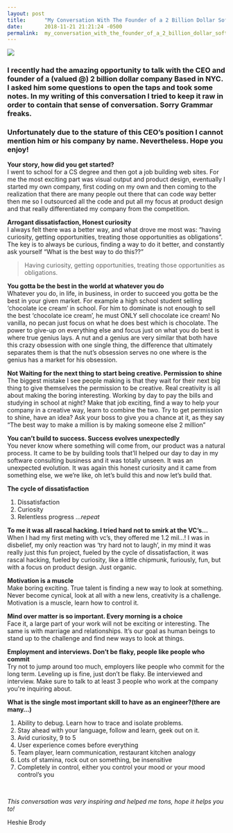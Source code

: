 ```yaml
---
layout: post
title:      "My Conversation With The Founder of a 2 Billion Dollar Software Company"
date:       2018-11-21 21:21:24 -0500
permalink:  my_conversation_with_the_founder_of_a_2_billion_dollar_software_company
---
```


![](https://media.giphy.com/media/ObLGuG70XenHW/giphy.gif)

### I recently had the amazing opportunity to talk with the CEO and founder of a (valued @) 2 billion dollar company Based in NYC. I asked him some questions to open the taps and took some notes. In my writing of this conversation I tried to keep it raw in order to contain that sense of conversation. Sorry Grammar freaks.<br>
### Unfortunately due to the stature of this CEO’s position I cannot mention him or his company by name. Nevertheless. Hope you enjoy!

**Your story, how did you get started?**<br>
I went to school for a CS degree and then got a job building web sites. For me the most exciting part was visual output and product design, eventually	 I started my own company, first coding on my own and then coming to the realization that there are many people out there that can code way better then me so I outsourced all the code and put all my focus at product design and that really differentiated my company from the competition.

**Arrogant dissatisfaction, Honest curiosity**<br>
I always felt there was a better way, and what drove me most was: “having curiosity, getting opportunities, treating those opportunities as obligations”. 
The key is to always be curious, finding a way to do it better, and constantly ask yourself “What is the best way to do this??”

> Having curiosity, getting opportunities, treating those opportunities as obligations.

**You gotta be the best in the world at whatever you do**<br>
Whatever you do, in life, in business, in order to succeed you gotta be the best in your given market. 
For example a high school student selling ‘chocolate ice cream’ in school. For him to dominate is not enough to sell the best ‘chocolate ice cream’, he must ONLY sell chocolate	ice cream! No vanilla, no pecan just focus on what he does best which is chocolate. The power to give-up on everything else and focus just on what you do best is where true genius lays. 
A nut and a genius are very similar that both have this crazy obsession with one single thing, the difference that ultimately separates them is that the nut’s obsession serves no one where is the genius has a market for his obsession.

**Not Waiting for the next thing to start being creative. Permission to shine**<br>
The biggest mistake I see people making is that they wait for their next big thing to give themselves the permission to be creative. 
Real creativity is all about making the boring interesting. Working by day to pay the bills and studying in school at night? Make that job exciting, find a way to help your company in a creative way, learn to combine the two. 
Try to get permission to shine, have an idea? Ask your boss to give you a chance at it, as they say “The best way to make a million is by making someone else 2 million”

**You can’t build to success. Success evolves unexpectedly**<br>
You never know where something will come from, our product was a natural process. It came to be by building tools that’ll helped our day to day in my software consulting business and it was totally unseen. It was an unexpected evolution. 
It was again this honest curiosity and it came from something else, we we’re like, oh let’s build this and now let’s build that. 

**The cycle of dissatisfaction**<br>
1. Dissatisfaction 
2. Curiosity 
3. Relentless progress
*…repeat*


**To me it was all rascal hacking. I tried hard not to smirk at the VC’s…**<br>
When I had my first meting with vc’s, they offered me 1.2 mil…! I was in disbelief, my only reaction was ‘try hard not to laugh’, in my mind it was really just this fun project, fueled by the cycle of dissatisfaction, it was rascal hacking, fueled by curiosity, like a little chipmunk, furiously, fun, but with a focus on product design. Just organic. 

**Motivation is a muscle**<br>
Make boring exciting. True talent is finding a new way to look at something.
Never become cynical, look at all with a new lens, creativity is a challenge.
Motivation is a muscle, learn how to control it.

**Mind over matter is so important. Every morning is a choice**<br>
Face it, a large part of your work will not be exciting or interesting. 
The same is with marriage and relationships. 
It’s our goal as human beings to stand up to the challenge and find new ways to look at things.

**Employment and interviews. Don’t be flaky, people like people who commit**<br>
Try not to jump around too much, employers like people who commit for the long term. Leveling up is fine, just don’t be flaky.
Be interviewed and interview. Make sure to talk to at least 3 people who work at the company you're inquiring about.

**What is the single most important skill to have as an engineer?(there are many…)**<br>
1. Ability to debug. Learn how to trace and isolate problems. 
2. Stay ahead with your language, follow and learn, geek out on it.
3. Avid curiosity, 9 to 5
4. User experience comes before everything 
5. Team player, learn communication, restaurant kitchen analogy
6. Lots of stamina, rock out on something, be insensitive
7. Completely in control, either you control your mood or your mood control’s you
<br>

*This conversation was very inspiring and helped me tons, hope it helps you to!*

Heshie Brody



